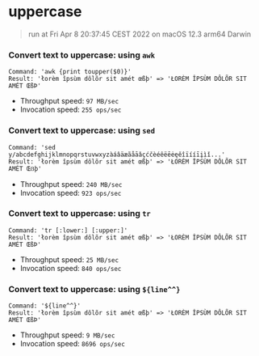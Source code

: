 # uppercase
 
> run at Fri Apr  8 20:37:45 CEST 2022 on macOS 12.3 arm64 Darwin
 
### Convert text to uppercase: using `awk`
```
Command: 'awk {print toupper($0)}'
Result: 'łorèm îpsùm dôlõr sit amét œßþ' => 'ŁORÈM ÎPSÙM DÔLÕR SIT AMÉT ŒßÞ'
```
* Throughput speed: `97 MB/sec`
* Invocation speed: `255 ops/sec`

### Convert text to uppercase: using `sed`
```
Command: 'sed y/abcdefghijklmnopqrstuvwxyzàáâäæãåāǎçćčèéêëēėęěîïííīįìǐ...'
Result: 'łorèm îpsùm dôlõr sit amét œßþ' => 'ŁORÈM ÎPSÙM DÔLÕR SIT AMÉT Œẞþ'
```
* Throughput speed: `240 MB/sec`
* Invocation speed: `923 ops/sec`

### Convert text to uppercase: using `tr`
```
Command: 'tr [:lower:] [:upper:]'
Result: 'łorèm îpsùm dôlõr sit amét œßþ' => 'ŁORÈM ÎPSÙM DÔLÕR SIT AMÉT ŒßÞ'
```
* Throughput speed: `25 MB/sec`
* Invocation speed: `840 ops/sec`

### Convert text to uppercase: using `${line^^}`
```
Command: '${line^^}'
Result: 'łorèm îpsùm dôlõr sit amét œßþ' => 'ŁORÈM ÎPSÙM DÔLÕR SIT AMÉT ŒßÞ'
```
* Throughput speed: `9 MB/sec`
* Invocation speed: `8696 ops/sec`

